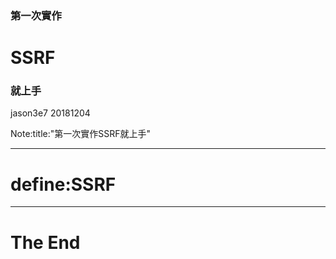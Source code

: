 ### 第一次實作
# SSRF
### 就上手

jason3e7 20181204

Note:title:"第一次實作SSRF就上手"

---

# define:SSRF

---

# The End
